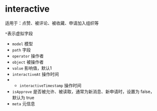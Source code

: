# interactive

适用于：点赞、被评论、被收藏、申请加入组织等

`*`表示虚拟字段

- `model` 模型
- `path` 字段
- `operator` 操作者
- `object` 被操作者
- `value` 影响值，默认1
- `interactiveAt` 操作时间
- * `interactiveTimestamp` 操作时间
- `isApprove` 是否被允许、被读取，通常为新消息、新申请时，设置为 false，默认为 true
- `meta` 元信息